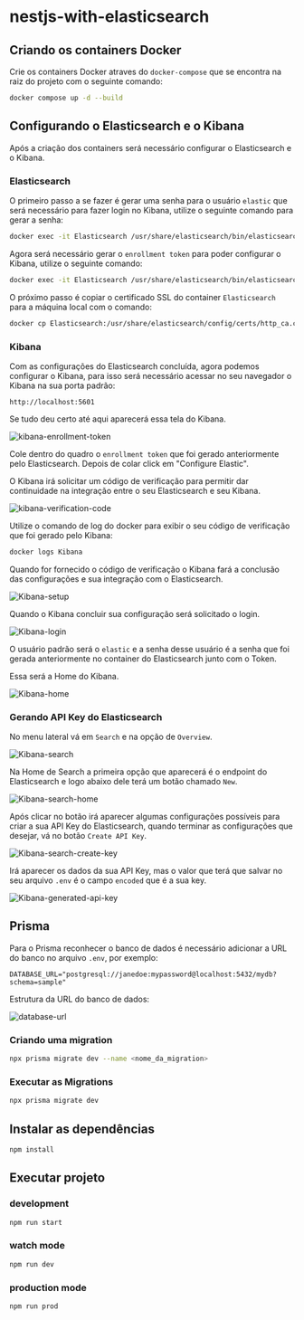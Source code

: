 # nestjs-with-elasticsearch

## Criando os containers Docker

Crie os containers Docker atraves do `docker-compose` que se encontra na raiz do projeto com o seguinte comando: 

```bash
docker compose up -d --build
```

## Configurando o Elasticsearch e o Kibana

Após a criação dos containers será necessário configurar o Elasticsearch e o Kibana.

### Elasticsearch

O primeiro passo a se fazer é gerar uma senha para o  usuário `elastic` que será necessário para fazer login no Kibana, utilize o seguinte comando para gerar a senha: 

```bash
docker exec -it Elasticsearch /usr/share/elasticsearch/bin/elasticsearch-reset-password -u elastic
```

Agora será necessário gerar o `enrollment token` para poder configurar o Kibana, utilize o seguinte comando:

```bash
docker exec -it Elasticsearch /usr/share/elasticsearch/bin/elasticsearch-create-enrollment-token -s kibana
```

O próximo passo é copiar o certificado SSL do container `Elasticsearch` para a máquina local com o comando:

```bash
docker cp Elasticsearch:/usr/share/elasticsearch/config/certs/http_ca.crt .
```

### Kibana

Com as configurações do Elasticsearch concluída, agora podemos configurar o Kibana, para isso será necessário acessar no seu navegador o Kibana na sua porta padrão:

```
http://localhost:5601
```

Se tudo deu certo até aqui aparecerá essa tela do Kibana.

![kibana-enrollment-token](kibana-enrollment-token.png)

Cole dentro do quadro o `enrollment token` que foi gerado anteriormente pelo Elasticsearch. Depois de colar click em "Configure Elastic".

O Kibana irá solicitar um código de verificação para permitir dar continuidade na integração entre o seu Elasticsearch e seu Kibana.

![kibana-verification-code](kibana-verification-code.png)

Utilize o comando de log do docker para exibir o seu código de verificação que foi gerado pelo Kibana:

```bash
docker logs Kibana
```

Quando for fornecido o código de verificação o Kibana fará a conclusão das configurações e sua integração com o Elasticsearch.

![Kibana-setup](kibana-setup.png)

Quando o Kibana concluir sua configuração será solicitado o login.

![Kibana-login](kibana-login.png)

O usuário padrão será o `elastic` e a senha desse usuário é a senha que foi gerada anteriormente no container do Elasticsearch junto com o Token.

Essa será a Home do Kibana.

![Kibana-home](kibana-home.png)

### Gerando API Key do Elasticsearch

No menu lateral vá em `Search` e na opção de `Overview`.

![Kibana-search](kibana-search.png)

Na Home de Search a primeira opção que aparecerá é o endpoint do Elasticsearch e logo abaixo dele terá um botão chamado `New`.

![Kibana-search-home](kibana-search-home.png)

Após clicar no botão irá aparecer algumas configurações possíveis para criar a sua API Key do Elasticsearch, quando terminar as configurações que desejar, vá no botão `Create API Key`.

![Kibana-search-create-key](kibana-search-create-key.png)

Irá aparecer os dados da sua API Key, mas o valor que terá que salvar no seu arquivo `.env` é o campo `encoded` que é a sua key.

![Kibana-generated-api-key](kibana-generated-api-key.png)

## Prisma

Para o Prisma reconhecer o banco de dados é necessário adicionar a URL do banco no arquivo `.env`, por exemplo: 

```env
DATABASE_URL="postgresql://janedoe:mypassword@localhost:5432/mydb?schema=sample"
```

Estrutura da URL do banco de dados: 

![database-url](database_url.png)

### Criando uma migration

```bash
npx prisma migrate dev --name <nome_da_migration>
```
### Executar as Migrations

```bash
npx prisma migrate dev
```

## Instalar as dependências

```bash
npm install
```

## Executar projeto

### development

```bash
npm run start
```

### watch mode

```bash
npm run dev
```

### production mode

```bash
npm run prod
```
